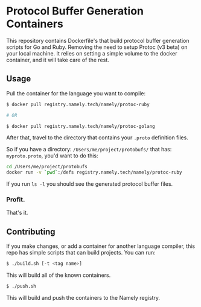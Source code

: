 # Protocol Buffer Generation Containers

This repository contains Dockerfile's that build protocol buffer generation
scripts for Go and Ruby. Removing the need to setup Protoc (v3 beta) on your
local machine. It relies on setting a simple volume to the docker container,
and it will take care of the rest.

## Usage

Pull the container for the language you want to compile:

```sh
$ docker pull registry.namely.tech/namely/protoc-ruby

# OR

$ docker pull registry.namely.tech/namely/protoc-golang
```

After that, travel to the directory that contains your `.proto` definition files.

So if you have a directory: `/Users/me/project/protobufs/` that has:
`myproto.proto`, you'd want to do this:

```sh
cd /Users/me/project/protobufs
docker run -v `pwd`:/defs registry.namely.tech/namely/protoc-ruby
```

If you run `ls -l` you should see the generated protocol buffer files.

### Profit.

That's it.

## Contributing

If you make changes, or add a container for another language compiler, this repo
has simple scripts that can build projects. You can run:

```sh
$ ./build.sh [-t <tag name>]
```

This will build all of the known containers.

```sh
$ ./push.sh
```

This will build and push the containers to the Namely registry.
